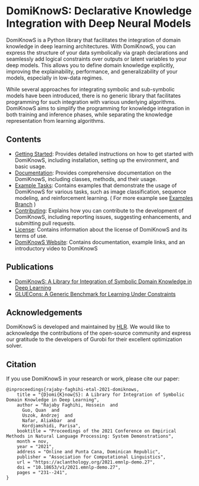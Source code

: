 # DomiKnowS: Declarative Knowledge Integration with Deep Neural Models

DomiKnowS is a Python library that facilitates the integration of domain knowledge in deep learning architectures. With DomiKnowS, you can express the structure of your data symbolically via graph declarations and seamlessly add logical constraints over outputs or latent variables to your deep models. This allows you to define domain knowledge explicitly, improving the explainability, performance, and generalizability of your models, especially in low-data regimes. 

While several approaches for integrating symbolic and sub-symbolic models have been introduced, there is no generic library that facilitates programming for such integration with various underlying algorithms. DomiKnowS aims to simplify the programming for knowledge integration in both training and inference phases, while separating the knowledge representation from learning algorithms.


## Contents

- [Getting Started](https://github.com/HLR/DomiKnowS/blob/Doc/New/GettingStarted.md): Provides detailed instructions on how to get started with DomiKnowS, including installation, setting up the environment, and basic usage.
- [Documentation](https://github.com/HLR/DomiKnowS/tree/Doc/apis): Provides comprehensive documentation on the DomiKnowS, including classes, methods, and their usage.
- [Example Tasks](https://github.com/HLR/DomiKnowS/blob/Doc/Getting%20Started.md): Contains examples that demonstrate the usage of DomiKnowS for various tasks, such as image classification, sequence modeling, and reinforcement learning. ( For more example see [Examples Branch](https://github.com/HLR/DomiKnowS/tree/Tasks) )
- [Contributing](https://github.com/HLR/DomiKnowS/blob/Doc/IssueReport.md): Explains how you can contribute to the development of DomiKnowS, including reporting issues, suggesting enhancements, and submitting pull requests.
- [License](https://github.com/HLR/DomiKnowS/blob/Doc/Licence.md): Contains information about the license of DomiKnowS and its terms of use.
- [DomiKnowS Website](https://hlr.github.io/domiknows-nlp/): Contains documentation, example links, and an introductory video to DomiKnowS

## Publications

- [DomiKnowS: A Library for Integration of Symbolic Domain Knowledge in Deep Learning](https://arxiv.org/abs/2108.12370)
- [GLUECons: A Generic Benchmark for Learning Under Constraints](https://arxiv.org/abs/2302.10914)

## Acknowledgements

DomiKnowS is developed and maintained by [HLR](https://hlr.github.io/). We would like to acknowledge the contributions of the open-source community and express our gratitude to the developers of Gurobi for their excellent optimization solver.

## Citation

If you use DomiKnowS in your research or work, please cite our paper:

```
@inproceedings{rajaby-faghihi-etal-2021-domiknows,
    title = "{D}omi{K}now{S}: A Library for Integration of Symbolic Domain Knowledge in Deep Learning",
    author = "Rajaby Faghihi, Hossein  and
      Guo, Quan  and
      Uszok, Andrzej  and
      Nafar, Aliakbar  and
      Kordjamshidi, Parisa",
    booktitle = "Proceedings of the 2021 Conference on Empirical Methods in Natural Language Processing: System Demonstrations",
    month = nov,
    year = "2021",
    address = "Online and Punta Cana, Dominican Republic",
    publisher = "Association for Computational Linguistics",
    url = "https://aclanthology.org/2021.emnlp-demo.27",
    doi = "10.18653/v1/2021.emnlp-demo.27",
    pages = "231--241",
}
```

